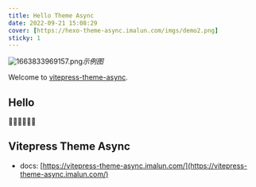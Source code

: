 ```yaml
---
title: Hello Theme Async
date: 2022-09-21 15:08:29
cover: [https://hexo-theme-async.imalun.com/imgs/demo2.png]
sticky: 1
---
```


![1663833969157.png](https://hexo-theme-async.imalun.com/imgs/demo2.png)_示例图_

Welcome to [vitepress-theme-async](https://vitepress-theme-async.imalun.com/).

<!--more-->

## Hello

:tada::tada::tada::tada::tada::tada:

## Vitepress Theme Async

- docs: [https://vitepress-theme-async.imalun.com/](https://vitepress-theme-async.imalun.com/)
